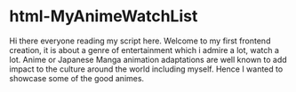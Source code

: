 # html-MyAnimeWatchList
Hi there everyone reading my script here. Welcome to my first frontend creation, it is about a genre of entertainment which i admire a lot, watch a lot. Anime or Japanese Manga animation adaptations are well known to add impact to the culture around the world including myself. Hence I wanted to showcase some of the good animes.
